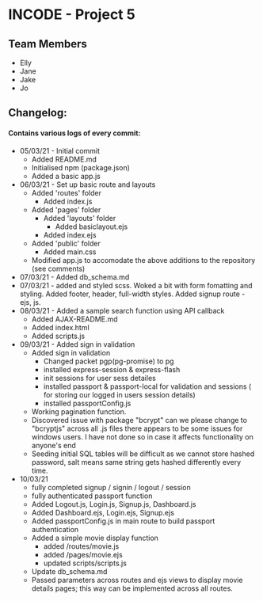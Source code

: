 # INCODE - Project 5

## Team Members

- Elly
- Jane
- Jake
- Jo

## Changelog:

#### Contains various logs of every commit:

- 05/03/21 - Initial commit
  - Added README.md
  - Initialised npm (package.json)
  - Added a basic app.js
- 06/03/21 - Set up basic route and layouts
  - Added 'routes' folder
    - Added index.js
  - Added 'pages' folder
    - Added 'layouts' folder
      - Added basiclayout.ejs
    - Added index.ejs
  - Added 'public' folder
    - Added main.css
  - Modified app.js to accomodate the above additions to the repository (see comments)
- 07/03/21 - Added db_schema.md
- 07/03/21 - added and styled scss. Woked a bit with form fomatting and styling. Added footer, header, full-width styles. Added signup route - ejs, js.
- 08/03/21 - Added a sample search function using API callback
  - Added AJAX-README.md
  - Added index.html
  - Added scripts.js
- 09/03/21 - Added sign in validation
  - Added sign in validation
    - Changed packet pgp(pg-promise) to pg
    - installed express-session & express-flash
    - init sessions for user sess detailes
    - installed passport & passport-local for validation and sessions ( for storing our logged in users session details)
    - installed passportConfig.js
  - Working pagination function.
  - Discovered issue with package "bcrypt" can we please change to "bcryptjs" across all .js files there appears to be some issues for windows users. I have not done so in case it affects functionality on anyone's end
  - Seeding initial SQL tables will be difficult as we cannot store hashed password, salt means same string gets hashed differently every time.
- 10/03/21
  - fully completed signup / signin / logout / session
  - fully authenticated passport function
  - Added Logout.js, Login.js, Signup.js, Dashboard.js
  - Added Dashboard.ejs, Login.ejs, Signup.ejs
  - Added passportConfig.js in main route to build passport authentication
  - Added a simple movie display function
    - added /routes/movie.js
    - added /pages/movie.ejs
    - updated scripts/scripts.js
  - Update db_schema.md
  - Passed parameters across routes and ejs views to display movie details pages; this way can be implemented across all routes.
